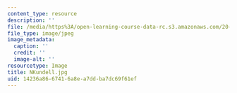 ```yaml
---
content_type: resource
description: ''
file: /media/https%3A/open-learning-course-data-rc.s3.amazonaws.com/20-219-becoming-the-next-bill-nye-writing-and-hosting-the-educational-show-january-iap-2015/14236a8667416a8ea7ddba7dc69f61ef_NKundell.jpg
file_type: image/jpeg
image_metadata:
  caption: ''
  credit: ''
  image-alt: ''
resourcetype: Image
title: NKundell.jpg
uid: 14236a86-6741-6a8e-a7dd-ba7dc69f61ef
---
```

